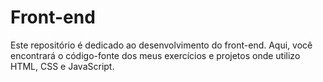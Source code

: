 # Front-end
Este repositório é dedicado ao desenvolvimento do front-end. Aqui, você encontrará o código-fonte dos meus exercícios e projetos onde utilizo HTML, CSS e JavaScript.

